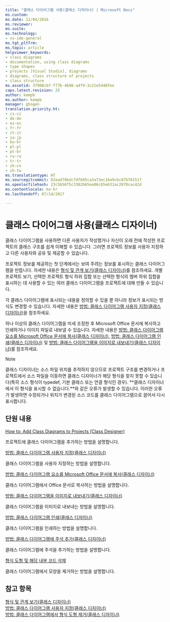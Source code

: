 ```yaml
---
title: "클래스 다이어그램 사용(클래스 디자이너) | Microsoft Docs"
ms.custom: 
ms.date: 11/04/2016
ms.reviewer: 
ms.suite: 
ms.technology:
- vs-ide-general
ms.tgt_pltfrm: 
ms.topic: article
helpviewer_keywords:
- class diagrams
- documentation, using class diagrams
- type shapes
- projects [Visual Studio], diagrams
- diagrams, class structure of projects
- class structure
ms.assetid: 37908cb7-f77b-4698-a4f9-3c21e5440fee
caps.latest.revision: 25
author: kempb
ms.author: kempb
manager: ghogen
translation.priority.ht:
- cs-cz
- de-de
- es-es
- fr-fr
- it-it
- ja-jp
- ko-kr
- pl-pl
- pt-br
- ru-ru
- tr-tr
- zh-cn
- zh-tw
ms.translationtype: HT
ms.sourcegitcommit: 63aad78bdc7df685ca3a73ec16a9cbc87b78151f
ms.openlocfilehash: 23c5b56f5c3382b65ea06cb5e631ac2078cac42d
ms.contentlocale: ko-kr
ms.lasthandoff: 07/14/2017

---
```

# <a name="working-with-class-diagrams-class-designer"></a>클래스 다이어그램 사용(클래스 디자이너)
클래스 다이어그램을 사용하면 다른 사용자가 작성했거나 자신이 오래 전에 작성한 프로젝트의 클래스 구조를 쉽게 이해할 수 있습니다. 그러면 프로젝트 정보를 사용자 지정하고 다른 사용자와 공유 및 제공할 수 있습니다.  
  
 프로젝트 정보를 제공하는 첫 단계에서는 보여 주려는 정보를 표시하는 클래스 다이어그램을 만듭니다. 자세한 내용은 [형식 및 관계 보기(클래스 디자이너)](../ide/viewing-types-and-relationships-class-designer.md)를 참조하세요. 개별 프로젝트 보기, 선택한 프로젝트 형식 하위 집합 또는 선택한 형식의 멤버 하위 집합을 표시하는 데 사용할 수 있는 여러 클래스 다이어그램을 프로젝트에 대해 만들 수 있습니다.  
  
 각 클래스 다이어그램에 표시되는 내용을 정의할 수 있을 뿐 아니라 정보가 표시되는 방식도 변경할 수 있습니다. 자세한 내용은 [방법: 클래스 다이어그램 사용자 지정(클래스 디자이너)](../ide/how-to-customize-class-diagrams-class-designer.md)을 참조하세요.  
  
 하나 이상의 클래스 다이어그램을 미세 조정한 후 Microsoft Office 문서에 복사하고 인쇄하거나 이미지 파일로 내보낼 수 있습니다. 자세한 내용은 [방법: 클래스 다이어그램 요소를 Microsoft Office 문서에 복사(클래스 디자이너)](../ide/how-to-copy-class-diagram-elements-to-a-microsoft-office-document-class-designer.md), [방법: 클래스 다이어그램 인쇄(클래스 디자이너)](../ide/how-to-print-class-diagrams-class-designer.md) 및 [방법: 클래스 다이어그램을 이미지로 내보내기(클래스 디자이너)](../ide/how-to-export-class-diagrams-as-images-class-designer.md)를 참조하세요.  
  
> [!NOTE]
>  클래스 디자이너는 소스 파일 위치를 추적하지 않으므로 프로젝트 구조를 변경하거나 프로젝트에서 소스 파일을 이동하면 클래스 디자이너가 해당 형식을 찾지 못할 수 있습니다(특히 소스 형식이 typedef, 기본 클래스 또는 연결 형식인 경우). **클래스 디자이너에서 이 형식을 표시할 수 없습니다.**와 같은 오류가 발생할 수 있습니다. 이러한 오류가 발생하면 수정되거나 위치가 변경된 소스 코드를 클래스 다이어그램으로 끌어서 다시 표시합니다.  
  
## <a name="in-this-section"></a>단원 내용  
 [How to: Add Class Diagrams to Projects (Class Designer)](../ide/how-to-add-class-diagrams-to-projects-class-designer.md)  
  
 프로젝트에 클래스 다이어그램을 추가하는 방법을 설명합니다.  
  
 [방법: 클래스 다이어그램 사용자 지정(클래스 디자이너)](../ide/how-to-customize-class-diagrams-class-designer.md)  
  
 클래스 다이어그램을 사용자 지정하는 방법을 설명합니다.  
  
 [방법: 클래스 다이어그램 요소를 Microsoft Office 문서에 복사(클래스 디자이너)](../ide/how-to-copy-class-diagram-elements-to-a-microsoft-office-document-class-designer.md)  
  
 클래스 다이어그램에서 Office 문서로 복사하는 방법을 설명합니다.  
  
 [방법: 클래스 다이어그램을 이미지로 내보내기(클래스 디자이너)](../ide/how-to-export-class-diagrams-as-images-class-designer.md)  
  
 클래스 다이어그램을 이미지로 내보내는 방법을 설명합니다.  
  
 [방법: 클래스 다이어그램 인쇄(클래스 디자이너)](../ide/how-to-print-class-diagrams-class-designer.md)  
  
 클래스 다이어그램을 인쇄하는 방법을 설명합니다.  
  
 [방법: 클래스 다이어그램에 주석 추가(클래스 디자이너)](../ide/how-to-add-comments-to-class-diagrams-class-designer.md)  
  
 클래스 다이어그램에 주석을 추가하는 방법을 설명합니다.  
  
 [형식 도형 및 해당 내부 코드 삭제](../ide/how-to-customize-class-diagrams-class-designer.md#DeleteTypeShapeAndCode)  
  
 클래스 다이어그램에서 모양을 제거하는 방법을 설명합니다.  
  
## <a name="see-also"></a>참고 항목  
 [형식 및 관계 보기(클래스 디자이너)](../ide/viewing-types-and-relationships-class-designer.md)   
 [방법: 클래스 다이어그램 사용자 지정(클래스 디자이너)](../ide/how-to-customize-class-diagrams-class-designer.md)   
 [방법: 클래스 다이어그램에서 형식 도형 제거(클래스 디자이너)](http://msdn.microsoft.com/en-us/ae41897d-d066-4b8c-bb9b-05436e12ff39)
